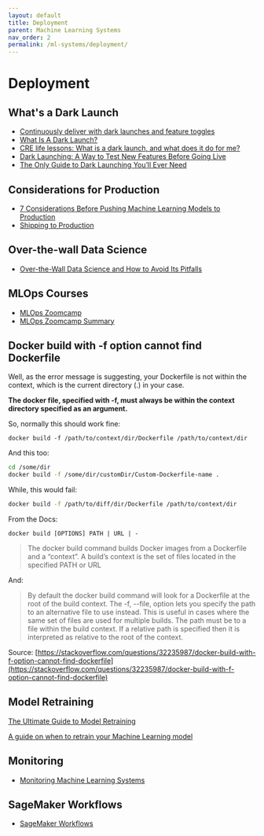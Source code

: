 ```yaml
---
layout: default
title: Deployment
parent: Machine Learning Systems
nav_order: 2
permalink: /ml-systems/deployment/
---
```


# Deployment

## What's a Dark Launch

- [Continuously deliver with dark launches and feature toggles](https://www.ibm.com/garage/method/practices/run/practice_dark_launch_feature_toggles/)
- [What Is A Dark Launch?](https://devcycle.com/solutions/dark-launch)
- [CRE life lessons: What is a dark launch, and what does it do for me?](https://cloud.google.com/blog/products/gcp/cre-life-lessons-what-is-a-dark-launch-and-what-does-it-do-for-me)
- [Dark Launching: A Way to Test New Features Before Going Live](https://blog.leaseweb.com/2017/11/17/dark-launching/)
- [The Only Guide to Dark Launching You’ll Ever Need](https://launchdarkly.com/blog/guide-to-dark-launching/)

## Considerations for Production

- [7 Considerations Before Pushing Machine Learning Models to Production](https://towardsdatascience.com/7-considerations-before-pushing-machine-learning-models-to-production-efab64c4d433)
- [Shipping to Production](https://blog.pragmaticengineer.com/shipping-to-production/)

## Over-the-wall Data Science

- [Over-the-Wall Data Science and How to Avoid Its Pitfalls](https://towardsdatascience.com/over-the-wall-data-science-and-how-to-avoid-its-pitfalls-5af6fa2eef2b)

## MLOps Courses

- [MLOps Zoomcamp](https://github.com/DataTalksClub/mlops-zoomcamp)
- [MLOps Zoomcamp Summary](https://github.com/ThinamXx/MLOps/tree/main/MLOps%20Zoomcamp)

## Docker build with -f option cannot find Dockerfile

Well, as the error message is suggesting, your Dockerfile is not within the context, which is the current directory (.) in your case.

**The docker file, specified with -f, must always be within the context directory specified as an argument.**

So, normally this should work fine:

`docker build -f /path/to/context/dir/Dockerfile /path/to/context/dir`

And this too:

```bash
cd /some/dir
docker build -f /some/dir/customDir/Custom-Dockerfile-name .
```

While, this would fail:

```bash
docker build -f /path/to/diff/dir/Dockerfile /path/to/context/dir
```

From the Docs:

`docker build [OPTIONS] PATH | URL | -`

> The docker build command builds Docker images from a Dockerfile and a “context”. A build’s context is the set of files located in the specified PATH or URL

And:

> By default the docker build command will look for a Dockerfile at the root of the build context. The -f, --file, option lets you specify the path to an alternative file to use instead. This is useful in cases where the same set of files are used for multiple builds. The path must be to a file within the build context. If a relative path is specified then it is interpreted as relative to the root of the context.

Source: [https://stackoverflow.com/questions/32235987/docker-build-with-f-option-cannot-find-dockerfile](https://stackoverflow.com/questions/32235987/docker-build-with-f-option-cannot-find-dockerfile)

## Model Retraining

[The Ultimate Guide to Model Retraining](https://mlinproduction.com/model-retraining/)

[A guide on when to retrain your Machine Learning model](https://towardsdatascience.com/when-are-you-planning-to-retrain-your-machine-learning-model-5349eb0c4706)

## Monitoring

- [Monitoring Machine Learning Systems](https://madewithml.com/courses/mlops/monitoring/)

## SageMaker Workflows

- [SageMaker Workflows](https://docs.aws.amazon.com/sagemaker/latest/dg/workflows.html)